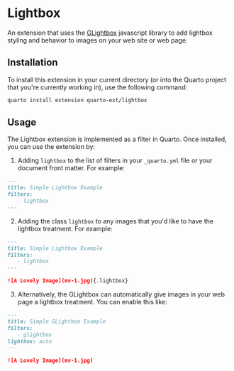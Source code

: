 # Lightbox
An extension that uses the [GLightbox](https://biati-digital.github.io/glightbox/) javascript library to add lightbox styling and behavior to images on your web site or web page.

## Installation

To install this extension in your current directory (or into the Quarto project that you're currently working in), use the following command:

```bash
quarto install extension quarto-ext/lightbox
```

## Usage

The Lightbox extension is implemented as a filter in Quarto. Once installed, you can use the extension by:

1) Adding `lightbox` to the list of filters in your `_quarto.yml` file or your document front matter. For example:

```markdown
---
title: Simple Lightbox Example
filters:
   - lightbox
---
```

2) Adding the class `lightbox` to any images that you'd like to have the lightbox treatment. For example:

```markdown
---
title: Simple Lightbox Example
filters:
   - lightbox
---

![A Lovely Image](mv-1.jpg){.lightbox}
```

3) Alternatively, the GLightbox can automatically give images in your web page a lightbox treatment. You can enable this like:

```markdown
---
title: Simple GLightbox Example
filters:
   - glightbox
lightbox: auto
---

![A Lovely Image](mv-1.jpg)
```




